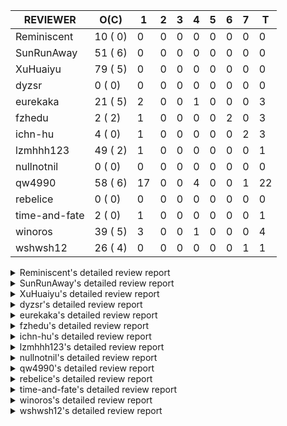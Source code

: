 |   REVIEWER    |  O(C)   | 1  | 2 | 3 | 4 | 5 | 6 | 7 | T  |
|---------------|---------|----|---|---|---|---|---|---|----|
| Reminiscent   | 10 ( 0) |  0 | 0 | 0 | 0 | 0 | 0 | 0 |  0 |
| SunRunAway    | 51 ( 6) |  0 | 0 | 0 | 0 | 0 | 0 | 0 |  0 |
| XuHuaiyu      | 79 ( 5) |  0 | 0 | 0 | 0 | 0 | 0 | 0 |  0 |
| dyzsr         |  0 ( 0) |  0 | 0 | 0 | 0 | 0 | 0 | 0 |  0 |
| eurekaka      | 21 ( 5) |  2 | 0 | 0 | 1 | 0 | 0 | 0 |  3 |
| fzhedu        |  2 ( 2) |  1 | 0 | 0 | 0 | 0 | 2 | 0 |  3 |
| ichn-hu       |  4 ( 0) |  1 | 0 | 0 | 0 | 0 | 0 | 2 |  3 |
| lzmhhh123     | 49 ( 2) |  1 | 0 | 0 | 0 | 0 | 0 | 0 |  1 |
| nullnotnil    |  0 ( 0) |  0 | 0 | 0 | 0 | 0 | 0 | 0 |  0 |
| qw4990        | 58 ( 6) | 17 | 0 | 0 | 4 | 0 | 0 | 1 | 22 |
| rebelice      |  0 ( 0) |  0 | 0 | 0 | 0 | 0 | 0 | 0 |  0 |
| time-and-fate |  2 ( 0) |  1 | 0 | 0 | 0 | 0 | 0 | 0 |  1 |
| winoros       | 39 ( 5) |  3 | 0 | 0 | 1 | 0 | 0 | 0 |  4 |
| wshwsh12      | 26 ( 4) |  0 | 0 | 0 | 0 | 0 | 0 | 1 |  1 |


<details> 
  <summary>Reminiscent's detailed review report</summary> 

## To Be Reviewed

|    REPO    |                                                                   PR                                                                   | C | LASTED |
|------------|----------------------------------------------------------------------------------------------------------------------------------------|---|--------|
| tidb/21137 | [executor: specially handle empty input for apply's outer child aggregate (#20544)](https://github.com/pingcap/tidb/pull/21137)        |   | 67d20h |
| tidb/21550 | [planner : fix unsigned_decimal_col=-int_cnst access index (#21198)](https://github.com/pingcap/tidb/pull/21550)                       |   | 48d19h |
| tidb/21614 | [planner: do not propagate column eq with different column types (#21495)](https://github.com/pingcap/tidb/pull/21614)                 |   | 47d14h |
| tidb/21896 | [planner: fix union doesn't handle collate correctly (#21854)](https://github.com/pingcap/tidb/pull/21896)                             |   | 35d19h |
| tidb/21936 | [expression: fix wrong type inferring for ceiling function. (#21920)](https://github.com/pingcap/tidb/pull/21936)                      |   | 34d17h |
| tidb/21957 | [planner: fix unknown columns in join using below agg (#21922)](https://github.com/pingcap/tidb/pull/21957)                            |   | 33d22h |
| tidb/21964 | [planner: add plancodec id for all type TableScan/IndexScan. (#21935)](https://github.com/pingcap/tidb/pull/21964)                     |   | 33d18h |
| tidb/22330 | [planner: check error when correlatedAggregateResolver leaves ast.Node (#22222)](https://github.com/pingcap/tidb/pull/22330)           |   | 14d23h |
| tidb/22354 | [planner: do not cache prepared plan if optimization depends on mutable constant (#22349)](https://github.com/pingcap/tidb/pull/22354) |   | 13d23h |
| tidb/22457 | [statistics: add more tests about ver2-stats](https://github.com/pingcap/tidb/pull/22457)                                              |   | 5d14h  |


## Reviewed in Last 7 Days

| REPO | PR | C | D | R |
|------|----|---|---|---|


</details> 


<details> 
  <summary>SunRunAway's detailed review report</summary> 

## To Be Reviewed

|     REPO     |                                                                      PR                                                                       | C | LASTED  |
|--------------|-----------------------------------------------------------------------------------------------------------------------------------------------|---|---------|
| docs-cn/4913 | [explain: add indexes](https://github.com/pingcap/docs-cn/pull/4913)                                                                          |   | 70d17h  |
| tidb/15370   | [planner,executor: Refactor Shuffle and implement parallel Sort](https://github.com/pingcap/tidb/pull/15370)                                  | Y | 317d18h |
| docs-cn/4933 | [explain: add joins](https://github.com/pingcap/docs-cn/pull/4933)                                                                            |   | 66d20h  |
| tidb/15462   | [executor: implement `graceHashJoin`](https://github.com/pingcap/tidb/pull/15462)                                                             | Y | 313d17h |
| tidb/16967   | [executor: Refactor Shuffle and implement parallel sort (executor part)](https://github.com/pingcap/tidb/pull/16967)                          | Y | 268d10h |
| tidb/17238   | [*: refactor table.Allocator to improve readability](https://github.com/pingcap/tidb/pull/17238)                                              |   | 255d18h |
| tidb/19120   | [executor: Concurrently fetch chunks and insert them to a concurrent hash table in hash build](https://github.com/pingcap/tidb/pull/19120)    |   | 167d21h |
| tidb/19178   | [executor: Refactor probe channel](https://github.com/pingcap/tidb/pull/19178)                                                                |   | 165d16h |
| tidb/19347   | [executor: support new syntax `create/drop binding for digest` for tidb dashboard usage](https://github.com/pingcap/tidb/pull/19347)          |   | 157d23h |
| tidb/19807   | [executor: parallel evaluation for hash aggregate distinct](https://github.com/pingcap/tidb/pull/19807)                                       |   | 143d11h |
| tidb/19900   | [executor: enable inline projection for sort&topN](https://github.com/pingcap/tidb/pull/19900)                                                | Y | 138d18h |
| tidb/20140   | [expressions: Support `bin-to-uuid` and `uuid-to-bin`](https://github.com/pingcap/tidb/pull/20140)                                            |   | 125d22h |
| tidb/20220   | [*: new secondary index value format](https://github.com/pingcap/tidb/pull/20220)                                                             |   | 122d16h |
| tidb/20316   | [docs/design: add design doc for index usage information](https://github.com/pingcap/tidb/pull/20316)                                         |   | 117d17h |
| tidb/20335   | [planner, executor: enable inline projection for Selection](https://github.com/pingcap/tidb/pull/20335)                                       | Y | 114d18h |
| tidb/20360   | [planner: refine explain info for batch cop](https://github.com/pingcap/tidb/pull/20360)                                                      |   | 108d22h |
| tidb/20397   | [parser: replace ast.SelectLockInShareMode with ast.SelectLockForShare](https://github.com/pingcap/tidb/pull/20397)                           |   | 106d18h |
| tidb/20615   | [utils: Avoid panic when getting memory](https://github.com/pingcap/tidb/pull/20615)                                                          |   | 94d2h   |
| tidb/20689   | [expression: make TIME function compatible with MySQL (#19158)](https://github.com/pingcap/tidb/pull/20689)                                   |   | 89d20h  |
| tidb/20752   | [*: trace statsCache and preparePlanCache by Global memory tracker.](https://github.com/pingcap/tidb/pull/20752)                              |   | 84d22h  |
| tidb/20765   | [planner: support stable result mode](https://github.com/pingcap/tidb/pull/20765)                                                             |   | 84d17h  |
| tidb/21137   | [executor: specially handle empty input for apply's outer child aggregate (#20544)](https://github.com/pingcap/tidb/pull/21137)               |   | 67d20h  |
| tidb/21207   | [planner: fix the inappropriate out-of-range range estimation rule](https://github.com/pingcap/tidb/pull/21207)                               |   | 63d19h  |
| tidb/21277   | [executor: fix split table with large integers](https://github.com/pingcap/tidb/pull/21277)                                                   |   | 61d20h  |
| tidb/21364   | [expression: Add test cases to cover the cases when invalid int value is casted as TIME (#18653)](https://github.com/pingcap/tidb/pull/21364) |   | 57d1h   |
| tidb/21381   | [*: optimize analyze cluster index table](https://github.com/pingcap/tidb/pull/21381)                                                         |   | 56d17h  |
| tidb/21386   | [expression: Disable cast decimal as string push down to TiFlash](https://github.com/pingcap/tidb/pull/21386)                                 |   | 56d16h  |
| tidb/21504   | [planner: fix invalid convert type in between...and... (#19820)](https://github.com/pingcap/tidb/pull/21504)                                  | Y | 52d15h  |
| tidb/21810   | [expression: handle hybrid field types for where clause (#21724)](https://github.com/pingcap/tidb/pull/21810)                                 |   | 41d18h  |
| tidb/21834   | [planner: enhanced index range calculation plan](https://github.com/pingcap/tidb/pull/21834)                                                  |   | 40d18h  |
| tidb/21876   | [planner: bypass the DNF restriction if index merge hint is specified (#20799)](https://github.com/pingcap/tidb/pull/21876)                   |   | 38d19h  |
| tidb/21877   | [planner: fix correlated aggregates which should be evaluated in outer query (#21431)](https://github.com/pingcap/tidb/pull/21877)            |   | 38d19h  |
| tidb/21878   | [planner: do not push down lock to pointGet/bacthPointGet when selection exists](https://github.com/pingcap/tidb/pull/21878)                  |   | 38d18h  |
| tidb/21890   | [*: redact some error code, part(3/3) (#21866)](https://github.com/pingcap/tidb/pull/21890)                                                   |   | 36d15h  |
| tidb/21936   | [expression: fix wrong type inferring for ceiling function. (#21920)](https://github.com/pingcap/tidb/pull/21936)                             |   | 34d17h  |
| tidb/21956   | [planner/preprocessor: disallow into-outfile clause in some place](https://github.com/pingcap/tidb/pull/21956)                                |   | 33d23h  |
| tidb/22026   | [expression: separated arithmeticPlusIntSig](https://github.com/pingcap/tidb/pull/22026)                                                      |   | 31d20h  |
| tidb/22043   | [planner, executor: enhance the limit pushdown rule.](https://github.com/pingcap/tidb/pull/22043)                                             |   | 29d10h  |
| tidb/22089   | [executor: fix signed cluster index behavior (#22085)](https://github.com/pingcap/tidb/pull/22089)                                            |   | 26d22h  |
| tidb/22104   | [executor: fix incompatible escape behaviors in `select into outfile` (#22100)](https://github.com/pingcap/tidb/pull/22104)                   |   | 26d16h  |
| tidb/22106   | [executor: avoid log duplicate index name in slow-log (#22057)](https://github.com/pingcap/tidb/pull/22106)                                   |   | 26d14h  |
| tidb/22107   | [executor: avoid log duplicate index name in slow-log (#22057)](https://github.com/pingcap/tidb/pull/22107)                                   |   | 26d14h  |
| tidb/22114   | [test: fix globalkilltest (#21987)](https://github.com/pingcap/tidb/pull/22114)                                                               |   | 26d12h  |
| tidb/22120   | [executor: fix `update ignore` into not exists partition (#21984)](https://github.com/pingcap/tidb/pull/22120)                                |   | 25d22h  |
| tidb/22136   | [executor: improve the runtime stats of index lookup reader (#21982)](https://github.com/pingcap/tidb/pull/22136)                             |   | 25d16h  |
| tidb/22181   | [planner, expression: fix error when using IN combined with subquery (#22080)](https://github.com/pingcap/tidb/pull/22181)                    |   | 20d17h  |
| tidb/22217   | [*: rewrite origin SQL with default DB for SQL bindings (#21275)](https://github.com/pingcap/tidb/pull/22217)                                 |   | 19d17h  |
| tidb/22330   | [planner: check error when correlatedAggregateResolver leaves ast.Node (#22222)](https://github.com/pingcap/tidb/pull/22330)                  |   | 14d23h  |
| tidb/22365   | [planner: check index valid while forUpdateRead (#22152)](https://github.com/pingcap/tidb/pull/22365)                                         |   | 13d19h  |
| tidb/22379   | [[experiment] executor: allow aggregation to spill disk when running out of memory quota](https://github.com/pingcap/tidb/pull/22379)         |   | 12d19h  |
| tidb/22485   | [docs: Add design doc for security enhanced mode](https://github.com/pingcap/tidb/pull/22485)                                                 |   | 4d4h    |


## Reviewed in Last 7 Days

| REPO | PR | C | D | R |
|------|----|---|---|---|


</details> 


<details> 
  <summary>XuHuaiyu's detailed review report</summary> 

## To Be Reviewed

|     REPO     |                                                                              PR                                                                              | C | LASTED  |
|--------------|--------------------------------------------------------------------------------------------------------------------------------------------------------------|---|---------|
| docs-cn/5323 | [Update parameter type description](https://github.com/pingcap/docs-cn/pull/5323)                                                                            |   | 7d19h   |
| tidb/19292   | [planner: suppport left join in join reorder](https://github.com/pingcap/tidb/pull/19292)                                                                    |   | 159d17h |
| docs-cn/5386 | [tidb: add doc for global kill](https://github.com/pingcap/docs-cn/pull/5386)                                                                                |   | 20h     |
| tidb/19900   | [executor: enable inline projection for sort&topN](https://github.com/pingcap/tidb/pull/19900)                                                               | Y | 138d18h |
| tidb/19957   | [executor: add builtin aggregate function `json_arrayagg`](https://github.com/pingcap/tidb/pull/19957)                                                       | Y | 136d14h |
| tidb/20040   | [planner, expression: take NullFlag into consideration when optimize the `int non-const` <cmp > `non-int const`](https://github.com/pingcap/tidb/pull/20040) | Y | 131d14h |
| tidb/20140   | [expressions: Support `bin-to-uuid` and `uuid-to-bin`](https://github.com/pingcap/tidb/pull/20140)                                                           |   | 125d22h |
| tidb/20311   | [expression: fix overflow error when convert bit to int64 (#20266)](https://github.com/pingcap/tidb/pull/20311)                                              |   | 117d21h |
| tidb/20350   | [executor: support read global indexes in IndexMergeReader and index join](https://github.com/pingcap/tidb/pull/20350)                                       | Y | 111d13h |
| tidb/20505   | [*: Add metrics for oom-action and sql memory usage.](https://github.com/pingcap/tidb/pull/20505)                                                            |   | 98d19h  |
| tidb/20576   | [*: fix stats feedback after tableReader handle multiple ranges](https://github.com/pingcap/tidb/pull/20576)                                                 |   | 96d13h  |
| tidb/20613   | [executor: fix issue of hash join fetch time inaccurate](https://github.com/pingcap/tidb/pull/20613)                                                         |   | 94d13h  |
| tidb/20752   | [*: trace statsCache and preparePlanCache by Global memory tracker.](https://github.com/pingcap/tidb/pull/20752)                                             |   | 84d22h  |
| tidb/20790   | [collation: add pinyin collation for chinese charset support](https://github.com/pingcap/tidb/pull/20790)                                                    |   | 83d21h  |
| tidb/20793   | [planner, executor: enable inline projection for Apply](https://github.com/pingcap/tidb/pull/20793)                                                          |   | 83d20h  |
| tidb/20905   | [planner: fix statement-optimize not work in `TryFastPlan`](https://github.com/pingcap/tidb/pull/20905)                                                      |   | 80d17h  |
| tidb/20972   | [expression: POC implementation of Vitess hashing algorithm.](https://github.com/pingcap/tidb/pull/20972)                                                    |   | 76d1h   |
| tidb/21064   | [planner, executor: fix cast not check error](https://github.com/pingcap/tidb/pull/21064)                                                                    |   | 71d8h   |
| tidb/21149   | [executor:Add runtime stat for IndexMergeReaderExecutor (#20653)](https://github.com/pingcap/tidb/pull/21149)                                                |   | 67d14h  |
| tidb/21228   | [executor: return the result immediately when combining LIMIT row_count with DISTINCT](https://github.com/pingcap/tidb/pull/21228)                           |   | 63d13h  |
| tidb/21304   | [executor: Add the HashAggExec runtime information (#20577)](https://github.com/pingcap/tidb/pull/21304)                                                     |   | 61d12h  |
| tidb/21334   | [*: make rollback work on user-defined variables](https://github.com/pingcap/tidb/pull/21334)                                                                |   | 60d14h  |
| tidb/21340   | [executor: initialize expensive query handler on domain creation](https://github.com/pingcap/tidb/pull/21340)                                                |   | 59d23h  |
| tidb/21425   | [planner: natural join not consider rowid and null eq not propagate (#21328)](https://github.com/pingcap/tidb/pull/21425)                                    |   | 54d22h  |
| tidb/21476   | [planner: check for decimal format in cast expr (#20836)](https://github.com/pingcap/tidb/pull/21476)                                                        |   | 53d15h  |
| tidb/21483   | [executor, store/tikv: locks exist keys for point_get & batch_point_get (#21229)](https://github.com/pingcap/tidb/pull/21483)                                |   | 53d12h  |
| tidb/21504   | [planner: fix invalid convert type in between...and... (#19820)](https://github.com/pingcap/tidb/pull/21504)                                                 | Y | 52d15h  |
| tidb/21532   | [expression: set IsBooleanFlag for boolean scalar functions (#20706)](https://github.com/pingcap/tidb/pull/21532)                                            |   | 49d17h  |
| tidb/21536   | [executor: add slow-log file meta cache to avoid repeat read file meta information](https://github.com/pingcap/tidb/pull/21536)                              |   | 49d15h  |
| tidb/21550   | [planner : fix unsigned_decimal_col=-int_cnst access index (#21198)](https://github.com/pingcap/tidb/pull/21550)                                             |   | 48d19h  |
| tidb/21564   | [ddl: fix Incorrect behavior of NO_ZERO_DATE when altering table](https://github.com/pingcap/tidb/pull/21564)                                                |   | 48d15h  |
| tidb/21590   | [expression: fix compatibility behaviors in sec_to_time with MySQL  (#21555)](https://github.com/pingcap/tidb/pull/21590)                                    |   | 47d21h  |
| tidb/21614   | [planner: do not propagate column eq with different column types (#21495)](https://github.com/pingcap/tidb/pull/21614)                                       |   | 47d14h  |
| tidb/21626   | [test: convert test to benchmard test to make ci stable (#21616)](https://github.com/pingcap/tidb/pull/21626)                                                |   | 46d23h  |
| tidb/21673   | [expression, types: fix unexpected result from TIME() when fsp digits > 6 (#21652)](https://github.com/pingcap/tidb/pull/21673)                              |   | 45d17h  |
| tidb/21676   | [expression: fix compatibility of extract day_time unit functions (#21601)](https://github.com/pingcap/tidb/pull/21676)                                      |   | 45d17h  |
| tidb/21680   | [planner: report error when ORDER BY conflicts with DISTINCT (#21286)](https://github.com/pingcap/tidb/pull/21680)                                           |   | 45d16h  |
| tidb/21697   | [planner: check for only_full_group_by in ORDER BY and HAVING (#21216)](https://github.com/pingcap/tidb/pull/21697)                                          |   | 42d19h  |
| tidb/21711   | [expression: Fix unexpected panic when using IF function. (#21132)](https://github.com/pingcap/tidb/pull/21711)                                              |   | 42d17h  |
| tidb/21714   | [planner: fix the coercibility of the cast function (#21705)](https://github.com/pingcap/tidb/pull/21714)                                                    |   | 42d17h  |
| tidb/21808   | [planner: fix the fail when we compare multi fields in the subquery (#21699)](https://github.com/pingcap/tidb/pull/21808)                                    |   | 41d18h  |
| tidb/21810   | [expression: handle hybrid field types for where clause (#21724)](https://github.com/pingcap/tidb/pull/21810)                                                |   | 41d18h  |
| tidb/21839   | [planner/core: add 'split table using statistics' statement](https://github.com/pingcap/tidb/pull/21839)                                                     |   | 40d15h  |
| tidb/21853   | [expression: fix compatibility behaviors in time_format with MySQL (#21559)](https://github.com/pingcap/tidb/pull/21853)                                     |   | 39d19h  |
| tidb/21870   | [types: report error for json object with key length >= 65536 (#21779)](https://github.com/pingcap/tidb/pull/21870)                                          |   | 38d22h  |
| tidb/21874   | [expression:truncate decimal value instead of return error (#21691)](https://github.com/pingcap/tidb/pull/21874)                                             |   | 38d20h  |
| tidb/21877   | [planner: fix correlated aggregates which should be evaluated in outer query (#21431)](https://github.com/pingcap/tidb/pull/21877)                           |   | 38d19h  |
| tidb/21896   | [planner: fix union doesn't handle collate correctly (#21854)](https://github.com/pingcap/tidb/pull/21896)                                                   |   | 35d19h  |
| tidb/21924   | [expression: fix type infer for tidb's builtin compare(least and greatest) (#21150)](https://github.com/pingcap/tidb/pull/21924)                             |   | 34d19h  |
| tidb/21936   | [expression: fix wrong type inferring for ceiling function. (#21920)](https://github.com/pingcap/tidb/pull/21936)                                            |   | 34d17h  |
| tidb/21957   | [planner: fix unknown columns in join using below agg (#21922)](https://github.com/pingcap/tidb/pull/21957)                                                  |   | 33d22h  |
| tidb/21958   | [expression: fix comparing json with string (#21903)](https://github.com/pingcap/tidb/pull/21958)                                                            |   | 33d22h  |
| tidb/21964   | [planner: add plancodec id for all type TableScan/IndexScan. (#21935)](https://github.com/pingcap/tidb/pull/21964)                                           |   | 33d18h  |
| tidb/21972   | [executor: throw error when prepared statement is execute, deallocate or prepare (#21962)](https://github.com/pingcap/tidb/pull/21972)                       |   | 33d16h  |
| tidb/22014   | [executor: fix unstable test Issue16696 (#22009)](https://github.com/pingcap/tidb/pull/22014)                                                                |   | 32d17h  |
| tidb/22107   | [executor: avoid log duplicate index name in slow-log (#22057)](https://github.com/pingcap/tidb/pull/22107)                                                  |   | 26d14h  |
| tidb/22118   | [planner: check if columns count matches for batch point get in TryFastPlan (#22044)](https://github.com/pingcap/tidb/pull/22118)                            |   | 25d23h  |
| tidb/22119   | [executor: fix `update ignore` into not exists partition (#21984)](https://github.com/pingcap/tidb/pull/22119)                                               |   | 25d22h  |
| tidb/22120   | [executor: fix `update ignore` into not exists partition (#21984)](https://github.com/pingcap/tidb/pull/22120)                                               |   | 25d22h  |
| tidb/22131   | [privilege: remove leading and trailing space when create user and role](https://github.com/pingcap/tidb/pull/22131)                                         |   | 25d19h  |
| tidb/22136   | [executor: improve the runtime stats of index lookup reader (#21982)](https://github.com/pingcap/tidb/pull/22136)                                            |   | 25d16h  |
| tidb/22142   | [store: trace `loadRegion` to see the PD region cache loading (#22092)](https://github.com/pingcap/tidb/pull/22142)                                          |   | 22d0h   |
| tidb/22148   | [session: set process info before building plan (#22101)](https://github.com/pingcap/tidb/pull/22148)                                                        |   | 21d19h  |
| tidb/22149   | [session: set process info before building plan (#22101)](https://github.com/pingcap/tidb/pull/22149)                                                        |   | 21d19h  |
| tidb/22153   | [executor: refine bigint unsigned primary key duplicate error](https://github.com/pingcap/tidb/pull/22153)                                                   |   | 21d18h  |
| tidb/22163   | [expression: separated arithmeticMinusIntSig](https://github.com/pingcap/tidb/pull/22163)                                                                    |   | 21d13h  |
| tidb/22186   | [executor: fix select into outfile with year type column has no data (#22175)](https://github.com/pingcap/tidb/pull/22186)                                   |   | 20d16h  |
| tidb/22294   | [planner, table: optimize the list partition pruner for range query](https://github.com/pingcap/tidb/pull/22294)                                             |   | 17d20h  |
| tidb/22307   | [ddl: fix update can see columns not public](https://github.com/pingcap/tidb/pull/22307)                                                                     |   | 17d16h  |
| tidb/22381   | [planner: check schema stale for plan cache when forUpdateRead](https://github.com/pingcap/tidb/pull/22381)                                                  |   | 12d14h  |
| tidb/22403   | [planner: reorder inner joins simplified from outer joins (#22392)](https://github.com/pingcap/tidb/pull/22403)                                              |   | 10d22h  |
| tidb/22407   | [types: fix return err when decimal from string value](https://github.com/pingcap/tidb/pull/22407)                                                           |   | 10d19h  |
| tidb/22418   | [expression: Optimize builtinArithmeticModRealSig and builtinGreatestDecimalSig using MergeNull method](https://github.com/pingcap/tidb/pull/22418)          |   | 8d0h    |
| tidb/22432   | [types,execute: fix errcode return like mysql when inserting incorrect int value ](https://github.com/pingcap/tidb/pull/22432)                               |   | 6d21h   |
| tidb/22454   | [metrics: fix wrong bucket name of coprocessor cache](https://github.com/pingcap/tidb/pull/22454)                                                            |   | 5d16h   |
| tidb/22457   | [statistics: add more tests about ver2-stats](https://github.com/pingcap/tidb/pull/22457)                                                                    |   | 5d14h   |
| tidb/22463   | [executor: make memory tracker for aggregate more accurate.](https://github.com/pingcap/tidb/pull/22463)                                                     |   | 4d23h   |
| tidb/22472   | [planner, statistics: build the global statistics for the partition table](https://github.com/pingcap/tidb/pull/22472)                                       |   | 4d17h   |
| tidb/22491   | [executor: skip null data in common handle during point-get (#22483)](https://github.com/pingcap/tidb/pull/22491)                                            |   | 3d19h   |


## Reviewed in Last 7 Days

| REPO | PR | C | D | R |
|------|----|---|---|---|


</details> 


<details> 
  <summary>dyzsr's detailed review report</summary> 

## To Be Reviewed

| REPO | PR | C | LASTED |
|------|----|---|--------|


## Reviewed in Last 7 Days

| REPO | PR | C | D | R |
|------|----|---|---|---|


</details> 


<details> 
  <summary>eurekaka's detailed review report</summary> 

## To Be Reviewed

|    REPO    |                                                                   PR                                                                   | C | LASTED  |
|------------|----------------------------------------------------------------------------------------------------------------------------------------|---|---------|
| tidb/14729 | [planner: fix constant propagation for PredicatePushDown](https://github.com/pingcap/tidb/pull/14729)                                  | Y | 349d18h |
| tidb/14831 | [planner/cascades: add implementationRule for IndexLookUpJoin](https://github.com/pingcap/tidb/pull/14831)                             |   | 342d17h |
| tidb/15090 | [planner/cascades: refine the row count estimation of TiKV layer Selection](https://github.com/pingcap/tidb/pull/15090)                |   | 328d18h |
| tidb/15157 | [planner/cascades: implement `HashCode` method for all the LogicalPlans](https://github.com/pingcap/tidb/pull/15157)                   | Y | 326d14h |
| tidb/15335 | [planner/cascades: add transformation rule PullAggregationUpApply & EliminateMaxOneRow](https://github.com/pingcap/tidb/pull/15335)    |   | 319d17h |
| tidb/15370 | [planner,executor: Refactor Shuffle and implement parallel Sort](https://github.com/pingcap/tidb/pull/15370)                           | Y | 317d18h |
| tidb/17276 | [planner/cascades: add rule InjectProjectionBelowSort](https://github.com/pingcap/tidb/pull/17276)                                     | Y | 252d9h  |
| tidb/18882 | [planner, executor: add explain for `MetricSummaryTableExtractor`](https://github.com/pingcap/tidb/pull/18882)                         | Y | 179d17h |
| tidb/19347 | [executor: support new syntax `create/drop binding for digest` for tidb dashboard usage](https://github.com/pingcap/tidb/pull/19347)   |   | 157d23h |
| tidb/20877 | [statistics: collect index usage information](https://github.com/pingcap/tidb/pull/20877)                                              |   | 81d17h  |
| tidb/21444 | [planner: ignore anonymous index while tiflash replica is available](https://github.com/pingcap/tidb/pull/21444)                       |   | 54d12h  |
| tidb/21680 | [planner: report error when ORDER BY conflicts with DISTINCT (#21286)](https://github.com/pingcap/tidb/pull/21680)                     |   | 45d16h  |
| tidb/21697 | [planner: check for only_full_group_by in ORDER BY and HAVING (#21216)](https://github.com/pingcap/tidb/pull/21697)                    |   | 42d19h  |
| tidb/21994 | [range: fix overflow value access index ](https://github.com/pingcap/tidb/pull/21994)                                                  |   | 32d23h  |
| tidb/22330 | [planner: check error when correlatedAggregateResolver leaves ast.Node (#22222)](https://github.com/pingcap/tidb/pull/22330)           |   | 14d23h  |
| tidb/22342 | [session: fix two cases when updating bind info (#22338)](https://github.com/pingcap/tidb/pull/22342)                                  |   | 14d18h  |
| tidb/22354 | [planner: do not cache prepared plan if optimization depends on mutable constant (#22349)](https://github.com/pingcap/tidb/pull/22354) |   | 13d23h  |
| tidb/22369 | [session: fix the duplicate binding case when updating bind info (#22367)](https://github.com/pingcap/tidb/pull/22369)                 |   | 13d17h  |
| tidb/22416 | [core: fix subQuery at projection in only_full_group](https://github.com/pingcap/tidb/pull/22416)                                      |   | 9d11h   |
| tidb/22443 | [planner: fix panic while get part of partition key values](https://github.com/pingcap/tidb/pull/22443)                                |   | 5d20h   |
| tidb/22504 | [*:Fix the fetchHotRegion bug that the count always zero](https://github.com/pingcap/tidb/pull/22504)                                  |   | 1d19h   |


## Reviewed in Last 7 Days

|    REPO     |                                                        PR                                                         | C | D |  R   |
|-------------|-------------------------------------------------------------------------------------------------------------------|---|---|------|
| tidb/22492  | [go.mod, statistics, planner: replace TIDB_STATS with STATS_EXTENDED](https://github.com/pingcap/tidb/pull/22492) |   | 1 | 3d4h |
| parser/1159 | [parser, ast: replace TIDB_STATS with STATS_EXTENDED](https://github.com/pingcap/parser/pull/1159)                |   | 1 | 3d0h |
| tidb/22465  | [statistics: fix panic occurs when stats cache inconsistency](https://github.com/pingcap/tidb/pull/22465)         | Y | 4 | 22h  |


</details> 


<details> 
  <summary>fzhedu's detailed review report</summary> 

## To Be Reviewed

|    REPO    |                                                   PR                                                   | C | LASTED  |
|------------|--------------------------------------------------------------------------------------------------------|---|---------|
| tidb/19845 | [expression:fix FORMAT compatibility issue #11206](https://github.com/pingcap/tidb/pull/19845)         | Y | 140d16h |
| tidb/20117 | [optimizer: fix issue on incorrect result of natural join](https://github.com/pingcap/tidb/pull/20117) | Y | 126d20h |


## Reviewed in Last 7 Days

|    REPO    |                                                         PR                                                         | C | D |  R   |
|------------|--------------------------------------------------------------------------------------------------------------------|---|---|------|
| tidb/22428 | [unistore/cophandler: change the logic of mpp execution in unit test.](https://github.com/pingcap/tidb/pull/22428) |   | 1 | 7d4h |
| tics/1360  | [Mpp avoid write tunnel timeout](https://github.com/pingcap/tics/pull/1360)                                        |   | 6 | 1d4h |
| tics/1349  | [Refine final project in DAGQueryBlockInterpreter](https://github.com/pingcap/tics/pull/1349)                      |   | 6 | 6d0h |


</details> 


<details> 
  <summary>ichn-hu's detailed review report</summary> 

## To Be Reviewed

|    REPO    |                                                            PR                                                            | C | LASTED |
|------------|--------------------------------------------------------------------------------------------------------------------------|---|--------|
| tidb/21676 | [expression: fix compatibility of extract day_time unit functions (#21601)](https://github.com/pingcap/tidb/pull/21676)  |   | 45d17h |
| tidb/21850 | [expression: add implicit eval int and real for function dayname (#21806)](https://github.com/pingcap/tidb/pull/21850)   |   | 39d19h |
| tidb/21853 | [expression: fix compatibility behaviors in time_format with MySQL (#21559)](https://github.com/pingcap/tidb/pull/21853) |   | 39d19h |
| tidb/22411 | [util/chunk: trigger disk spill for sort properly](https://github.com/pingcap/tidb/pull/22411)                           |   | 10d16h |


## Reviewed in Last 7 Days

|     REPO     |                                                              PR                                                              | C | D |   R   |
|--------------|------------------------------------------------------------------------------------------------------------------------------|---|---|-------|
| docs-cn/5378 | [Add incompatibility caused by deprecated features in mysql-compatibility.md](https://github.com/pingcap/docs-cn/pull/5378)  |   | 1 | 2d21h |
| tidb/22330   | [planner: check error when correlatedAggregateResolver leaves ast.Node (#22222)](https://github.com/pingcap/tidb/pull/22330) |   | 7 | 8d3h  |
| tidb/22420   | [types: convert string to MySQL BIT correctly (#21310)](https://github.com/pingcap/tidb/pull/22420)                          |   | 7 | 1d2h  |


</details> 


<details> 
  <summary>lzmhhh123's detailed review report</summary> 

## To Be Reviewed

|     REPO     |                                                                   PR                                                                   | C | LASTED  |
|--------------|----------------------------------------------------------------------------------------------------------------------------------------|---|---------|
| tidb/14729   | [planner: fix constant propagation for PredicatePushDown](https://github.com/pingcap/tidb/pull/14729)                                  | Y | 349d18h |
| docs-cn/4913 | [explain: add indexes](https://github.com/pingcap/docs-cn/pull/4913)                                                                   |   | 70d17h  |
| tidb/17414   | [add curCost based join reorder algorithm](https://github.com/pingcap/tidb/pull/17414)                                                 |   | 244d18h |
| tidb/19347   | [executor: support new syntax `create/drop binding for digest` for tidb dashboard usage](https://github.com/pingcap/tidb/pull/19347)   |   | 157d23h |
| tidb/19698   | [*: update test cases to support new collation enabled by default](https://github.com/pingcap/tidb/pull/19698)                         |   | 145d22h |
| tidb/20044   | [expression: Add column nullability checking before "refine args"](https://github.com/pingcap/tidb/pull/20044)                         | Y | 131d7h  |
| tidb/20444   | [expression: add json_merge_patch](https://github.com/pingcap/tidb/pull/20444)                                                         |   | 103d21h |
| tidb/20465   | [expression: add uuidShortFunction](https://github.com/pingcap/tidb/pull/20465)                                                        |   | 102d19h |
| tidb/20505   | [*: Add metrics for oom-action and sql memory usage.](https://github.com/pingcap/tidb/pull/20505)                                      |   | 98d19h  |
| tidb/20618   | [planner: fix update generated columns error](https://github.com/pingcap/tidb/pull/20618)                                              |   | 93d20h  |
| tidb/20642   | [executor: modify admin executors to support partitioned table with global index](https://github.com/pingcap/tidb/pull/20642)          |   | 91d15h  |
| tidb/20825   | [executor: add diagnosis rule to check Transparent Huge Pages(THP) enabled (#20611)](https://github.com/pingcap/tidb/pull/20825)       |   | 82d18h  |
| tidb/20903   | [planner: fix confused and unnecessary double-projection in plans.](https://github.com/pingcap/tidb/pull/20903)                        |   | 80d17h  |
| tidb/21018   | [planner: don't push down null sensitive join conditions (#19620)](https://github.com/pingcap/tidb/pull/21018)                         |   | 74d17h  |
| tidb/21051   | [executor: change read slow-log file module to concurrent](https://github.com/pingcap/tidb/pull/21051)                                 |   | 73d14h  |
| tidb/21137   | [executor: specially handle empty input for apply's outer child aggregate (#20544)](https://github.com/pingcap/tidb/pull/21137)        |   | 67d20h  |
| tidb/21195   | [brie: integrate lightning to suport IMPORT statement](https://github.com/pingcap/tidb/pull/21195)                                     |   | 63d22h  |
| tidb/21334   | [*: make rollback work on user-defined variables](https://github.com/pingcap/tidb/pull/21334)                                          |   | 60d14h  |
| tidb/21347   | [session: make rollback work on global variables](https://github.com/pingcap/tidb/pull/21347)                                          |   | 59d19h  |
| tidb/21401   | [expression: incompatibility with MySQL for ADDTIME()](https://github.com/pingcap/tidb/pull/21401)                                     |   | 56d11h  |
| tidb/21444   | [planner: ignore anonymous index while tiflash replica is available](https://github.com/pingcap/tidb/pull/21444)                       |   | 54d12h  |
| tidb/21487   | [*: ensure TABLE statement works](https://github.com/pingcap/tidb/pull/21487)                                                          |   | 53d4h   |
| tidb/21641   | [executor: Fix pessimistic lock doesn't work on the partition table for subquery/joins](https://github.com/pingcap/tidb/pull/21641)    |   | 46d18h  |
| tidb/21651   | [planner: allow filter condition pushing down to IndexScan for prefix index](https://github.com/pingcap/tidb/pull/21651)               |   | 46d13h  |
| tidb/21680   | [planner: report error when ORDER BY conflicts with DISTINCT (#21286)](https://github.com/pingcap/tidb/pull/21680)                     |   | 45d16h  |
| tidb/21711   | [expression: Fix unexpected panic when using IF function. (#21132)](https://github.com/pingcap/tidb/pull/21711)                        |   | 42d17h  |
| tidb/21808   | [planner: fix the fail when we compare multi fields in the subquery (#21699)](https://github.com/pingcap/tidb/pull/21808)              |   | 41d18h  |
| tidb/21850   | [expression: add implicit eval int and real for function dayname (#21806)](https://github.com/pingcap/tidb/pull/21850)                 |   | 39d19h  |
| tidb/21853   | [expression: fix compatibility behaviors in time_format with MySQL (#21559)](https://github.com/pingcap/tidb/pull/21853)               |   | 39d19h  |
| tidb/21870   | [types: report error for json object with key length >= 65536 (#21779)](https://github.com/pingcap/tidb/pull/21870)                    |   | 38d22h  |
| tidb/21877   | [planner: fix correlated aggregates which should be evaluated in outer query (#21431)](https://github.com/pingcap/tidb/pull/21877)     |   | 38d19h  |
| tidb/21924   | [expression: fix type infer for tidb's builtin compare(least and greatest) (#21150)](https://github.com/pingcap/tidb/pull/21924)       |   | 34d19h  |
| tidb/21954   | [planner/cascades: add rule `PushSelDownApply`](https://github.com/pingcap/tidb/pull/21954)                                            |   | 33d23h  |
| tidb/21972   | [executor: throw error when prepared statement is execute, deallocate or prepare (#21962)](https://github.com/pingcap/tidb/pull/21972) |   | 33d16h  |
| tidb/22089   | [executor: fix signed cluster index behavior (#22085)](https://github.com/pingcap/tidb/pull/22089)                                     |   | 26d22h  |
| tidb/22126   | [*: add `sys` schema, `sys.SCHEMA_UNUSED_INDEXES` view and `sys.SCHEMA_INDEX_USAGE` view](https://github.com/pingcap/tidb/pull/22126)  |   | 25d20h  |
| tidb/22130   | [planner: join reorder should not change the order of output columns (#16852)](https://github.com/pingcap/tidb/pull/22130)             |   | 25d19h  |
| tidb/22148   | [session: set process info before building plan (#22101)](https://github.com/pingcap/tidb/pull/22148)                                  |   | 21d19h  |
| tidb/22149   | [session: set process info before building plan (#22101)](https://github.com/pingcap/tidb/pull/22149)                                  |   | 21d19h  |
| tidb/22174   | [expression, ddl: check the argument count for the generated column (#22154)](https://github.com/pingcap/tidb/pull/22174)              |   | 20d20h  |
| tidb/22188   | [planner: do not use indexMerge when the path only use a single index (#22168)](https://github.com/pingcap/tidb/pull/22188)            |   | 20d13h  |
| tidb/22360   | [table: fix insert into _tidb_rowid panic and rebase it if needed (#22062)](https://github.com/pingcap/tidb/pull/22360)                |   | 13d20h  |
| tidb/22361   | [table: fix insert into _tidb_rowid panic and rebase it if needed (#22062)](https://github.com/pingcap/tidb/pull/22361)                |   | 13d20h  |
| tidb/22372   | [executor: fix SelectForUpdate in decorrelated subquery under pessimistic mode](https://github.com/pingcap/tidb/pull/22372)            |   | 13d9h   |
| tidb/22421   | [expression: handle duration type infer in least and greatest (#22271)](https://github.com/pingcap/tidb/pull/22421)                    |   | 7d21h   |
| tidb/22428   | [unistore/cophandler: change the logic of mpp execution in unit test.](https://github.com/pingcap/tidb/pull/22428)                     |   | 7d14h   |
| tidb/22430   | [*: refactor table.Table interface, clean up unnecessay methods](https://github.com/pingcap/tidb/pull/22430)                           |   | 6d23h   |
| tidb/22433   | [statistics: merge partition-level TopN to global-level TopN](https://github.com/pingcap/tidb/pull/22433)                              |   | 6d19h   |
| tidb/22478   | [planner, executor: fix query partition table with global unique index get wrong result](https://github.com/pingcap/tidb/pull/22478)   |   | 4d13h   |


## Reviewed in Last 7 Days

|    REPO    |                                                        PR                                                         | C | D |   R   |
|------------|-------------------------------------------------------------------------------------------------------------------|---|---|-------|
| tidb/22491 | [executor: skip null data in common handle during point-get (#22483)](https://github.com/pingcap/tidb/pull/22491) |   | 1 | 2d21h |


</details> 


<details> 
  <summary>nullnotnil's detailed review report</summary> 

## To Be Reviewed

| REPO | PR | C | LASTED |
|------|----|---|--------|


## Reviewed in Last 7 Days

| REPO | PR | C | D | R |
|------|----|---|---|---|


</details> 


<details> 
  <summary>qw4990's detailed review report</summary> 

## To Be Reviewed

|    REPO    |                                                                           PR                                                                           | C | LASTED  |
|------------|--------------------------------------------------------------------------------------------------------------------------------------------------------|---|---------|
| tidb/16305 | [expression: separate signatures for `ModInt`](https://github.com/pingcap/tidb/pull/16305)                                                             | Y | 287d23h |
| tidb/16967 | [executor: Refactor Shuffle and implement parallel sort (executor part)](https://github.com/pingcap/tidb/pull/16967)                                   | Y | 268d10h |
| tidb/17396 | [types: improve StrToDate performance](https://github.com/pingcap/tidb/pull/17396)                                                                     | Y | 245d10h |
| tidb/18882 | [planner, executor: add explain for `MetricSummaryTableExtractor`](https://github.com/pingcap/tidb/pull/18882)                                         | Y | 179d17h |
| tidb/19029 | [types: fix unexpected NOT_NULL flags](https://github.com/pingcap/tidb/pull/19029)                                                                     |   | 172d22h |
| tidb/19120 | [executor: Concurrently fetch chunks and insert them to a concurrent hash table in hash build](https://github.com/pingcap/tidb/pull/19120)             |   | 167d21h |
| tidb/19292 | [planner: suppport left join in join reorder](https://github.com/pingcap/tidb/pull/19292)                                                              |   | 159d17h |
| tidb/20011 | [statistics: fix incorrect total count used in index selectivity computation](https://github.com/pingcap/tidb/pull/20011)                              |   | 132d15h |
| tidb/20316 | [docs/design: add design doc for index usage information](https://github.com/pingcap/tidb/pull/20316)                                                  |   | 117d17h |
| tidb/20354 | [planner: rename relational operators (#14575)](https://github.com/pingcap/tidb/pull/20354)                                                            | Y | 110d5h  |
| tidb/20689 | [expression: make TIME function compatible with MySQL (#19158)](https://github.com/pingcap/tidb/pull/20689)                                            |   | 89d20h  |
| tidb/20708 | [*: separate auto_increment ID allocator from _tidb_rowid allocator](https://github.com/pingcap/tidb/pull/20708)                                       |   | 88d20h  |
| tidb/20972 | [expression: POC implementation of Vitess hashing algorithm.](https://github.com/pingcap/tidb/pull/20972)                                              |   | 76d1h   |
| tidb/21018 | [planner: don't push down null sensitive join conditions (#19620)](https://github.com/pingcap/tidb/pull/21018)                                         |   | 74d17h  |
| tidb/21137 | [executor: specially handle empty input for apply's outer child aggregate (#20544)](https://github.com/pingcap/tidb/pull/21137)                        |   | 67d20h  |
| tidb/21149 | [executor:Add runtime stat for IndexMergeReaderExecutor (#20653)](https://github.com/pingcap/tidb/pull/21149)                                          |   | 67d14h  |
| tidb/21304 | [executor: Add the HashAggExec runtime information (#20577)](https://github.com/pingcap/tidb/pull/21304)                                               |   | 61d12h  |
| tidb/21318 | [planner, expression: use the range of column types to simplify expressions](https://github.com/pingcap/tidb/pull/21318)                               |   | 60d19h  |
| tidb/21359 | [*: add runtime stats for split region statement](https://github.com/pingcap/tidb/pull/21359)                                                          |   | 59d13h  |
| tidb/21401 | [expression: incompatibility with MySQL for ADDTIME()](https://github.com/pingcap/tidb/pull/21401)                                                     |   | 56d11h  |
| tidb/21408 | [statistics: fix a bug which causes panic when using the clustered index and the new collation (#21379)](https://github.com/pingcap/tidb/pull/21408)   |   | 55d20h  |
| tidb/21424 | [sessionctx: move set variable to sysvar struct](https://github.com/pingcap/tidb/pull/21424)                                                           |   | 55d5h   |
| tidb/21464 | [server: return results of ongoing queries when graceful shutdown (#19669)](https://github.com/pingcap/tidb/pull/21464)                                |   | 53d19h  |
| tidb/21471 | [session: fix ineffective EXPLAIN FOR CONNECTION statement (#21044)](https://github.com/pingcap/tidb/pull/21471)                                       |   | 53d17h  |
| tidb/21476 | [planner: check for decimal format in cast expr (#20836)](https://github.com/pingcap/tidb/pull/21476)                                                  |   | 53d15h  |
| tidb/21508 | [execution: fix dayofweek('0000-00-00') behavior](https://github.com/pingcap/tidb/pull/21508)                                                          |   | 52d10h  |
| tidb/21525 | [expression: fix compatibility behaviors in zero datetime with MySQL (#21220)](https://github.com/pingcap/tidb/pull/21525)                             |   | 49d20h  |
| tidb/21665 | [executor: fix LEAD and LAG's default value can not adapt to field type (#20747)](https://github.com/pingcap/tidb/pull/21665)                          |   | 45d19h  |
| tidb/21680 | [planner: report error when ORDER BY conflicts with DISTINCT (#21286)](https://github.com/pingcap/tidb/pull/21680)                                     |   | 45d16h  |
| tidb/21711 | [expression: Fix unexpected panic when using IF function. (#21132)](https://github.com/pingcap/tidb/pull/21711)                                        |   | 42d17h  |
| tidb/21876 | [planner: bypass the DNF restriction if index merge hint is specified (#20799)](https://github.com/pingcap/tidb/pull/21876)                            |   | 38d19h  |
| tidb/21887 | [types: support %X %V %W formats for STR_TO_DATE()](https://github.com/pingcap/tidb/pull/21887)                                                        |   | 37d11h  |
| tidb/21924 | [expression: fix type infer for tidb's builtin compare(least and greatest) (#21150)](https://github.com/pingcap/tidb/pull/21924)                       |   | 34d19h  |
| tidb/21930 | [planner: propagate NDV of column groups across plan nodes (#17854)](https://github.com/pingcap/tidb/pull/21930)                                       |   | 34d18h  |
| tidb/21971 | [executor: fix `insert ignore` into not exists partition (#21904)](https://github.com/pingcap/tidb/pull/21971)                                         |   | 33d17h  |
| tidb/21977 | [expression: log functions that can not be pushed to cop](https://github.com/pingcap/tidb/pull/21977)                                                  |   | 33d16h  |
| tidb/22090 | [planner: push aggregation operators down to projection and union by default](https://github.com/pingcap/tidb/pull/22090)                              |   | 26d22h  |
| tidb/22104 | [executor: fix incompatible escape behaviors in `select into outfile` (#22100)](https://github.com/pingcap/tidb/pull/22104)                            |   | 26d16h  |
| tidb/22106 | [executor: avoid log duplicate index name in slow-log (#22057)](https://github.com/pingcap/tidb/pull/22106)                                            |   | 26d14h  |
| tidb/22107 | [executor: avoid log duplicate index name in slow-log (#22057)](https://github.com/pingcap/tidb/pull/22107)                                            |   | 26d14h  |
| tidb/22146 | [executor: forbid SFU on view](https://github.com/pingcap/tidb/pull/22146)                                                                             |   | 21d21h  |
| tidb/22217 | [*: rewrite origin SQL with default DB for SQL bindings (#21275)](https://github.com/pingcap/tidb/pull/22217)                                          |   | 19d17h  |
| tidb/22234 | [executor, planner: ON DUPLICATE UPDATE can refer to un-project col (#14412)](https://github.com/pingcap/tidb/pull/22234)                              |   | 19d15h  |
| tidb/22261 | [time: fix parse datetime won't truncate the reluctant string (#22232)](https://github.com/pingcap/tidb/pull/22261)                                    |   | 18d19h  |
| tidb/22307 | [ddl: fix update can see columns not public](https://github.com/pingcap/tidb/pull/22307)                                                               |   | 17d16h  |
| tidb/22342 | [session: fix two cases when updating bind info (#22338)](https://github.com/pingcap/tidb/pull/22342)                                                  |   | 14d18h  |
| tidb/22369 | [session: fix the duplicate binding case when updating bind info (#22367)](https://github.com/pingcap/tidb/pull/22369)                                 |   | 13d17h  |
| tidb/22374 | [expression: separated arithmeticIntDivideSig](https://github.com/pingcap/tidb/pull/22374)                                                             |   | 13d0h   |
| tidb/22380 | [ddl: support placement rules for exchanging partitions](https://github.com/pingcap/tidb/pull/22380)                                                   |   | 12d17h  |
| tidb/22406 | [executor: metrics slow query is divided into internal and general (#22350)](https://github.com/pingcap/tidb/pull/22406)                               |   | 10d19h  |
| tidb/22409 | [*: use CLUSTERED and NONCLUSTERED to control primary key type](https://github.com/pingcap/tidb/pull/22409)                                            |   | 10d18h  |
| tidb/22415 | [ddl: refactor placement package](https://github.com/pingcap/tidb/pull/22415)                                                                          |   | 9d17h   |
| tidb/22456 | [distsql, executor: disable cache during staleness transaction](https://github.com/pingcap/tidb/pull/22456)                                            |   | 5d15h   |
| tidb/22465 | [statistics: fix panic occurs when stats cache inconsistency](https://github.com/pingcap/tidb/pull/22465)                                              | Y | 4d21h   |
| tidb/22471 | [ddl, executor: fix creating unique index without partition column error when enable-global-index is true](https://github.com/pingcap/tidb/pull/22471) |   | 4d17h   |
| tidb/22489 | [infoschema: support query partition_id from infoschema.partitions (#22240)](https://github.com/pingcap/tidb/pull/22489)                               |   | 3d20h   |
| tidb/22490 | [infoschema: support query partition_id from infoschema.partitions (#22240)](https://github.com/pingcap/tidb/pull/22490)                               |   | 3d20h   |
| tidb/22507 | [types: fix the bug about the wrong query result for decimal type ](https://github.com/pingcap/tidb/pull/22507)                                        |   | 23h     |


## Reviewed in Last 7 Days

|     REPO     |                                                                               PR                                                                                | C | D |   R    |
|--------------|-----------------------------------------------------------------------------------------------------------------------------------------------------------------|---|---|--------|
| tidb/19957   | [executor: add builtin aggregate function `json_arrayagg`](https://github.com/pingcap/tidb/pull/19957)                                                          | Y | 1 | 136d0h |
| tidb/22461   | [planner, executor, statistics: add tests for version 2 and fix bugs](https://github.com/pingcap/tidb/pull/22461)                                               |   | 1 | 4d18h  |
| tidb/22492   | [go.mod, statistics, planner: replace TIDB_STATS with STATS_EXTENDED](https://github.com/pingcap/tidb/pull/22492)                                               |   | 1 | 3d5h   |
| tidb/22110   | [config, session: promise the compatibility of oom-action when upgrading (#22102)](https://github.com/pingcap/tidb/pull/22110)                                  |   | 1 | 25d23h |
| tidb/22136   | [executor: improve the runtime stats of index lookup reader (#21982)](https://github.com/pingcap/tidb/pull/22136)                                               |   | 1 | 25d2h  |
| tidb/22420   | [types: convert string to MySQL BIT correctly (#21310)](https://github.com/pingcap/tidb/pull/22420)                                                             |   | 1 | 7d7h   |
| tidb/22332   | [expression, executor: fix runtime panic in WEIGHT_STRING function when the length of binary is too large (#22251)](https://github.com/pingcap/tidb/pull/22332) |   | 1 | 14d8h  |
| tidb/21936   | [expression: fix wrong type inferring for ceiling function. (#21920)](https://github.com/pingcap/tidb/pull/21936)                                               |   | 1 | 34d3h  |
| tidb/22021   | [distsql: fix cop stats string display when there is only 1 rpc (#21901) (#21999)](https://github.com/pingcap/tidb/pull/22021)                                  |   | 1 | 31d9h  |
| tidb/22118   | [planner: check if columns count matches for batch point get in TryFastPlan (#22044)](https://github.com/pingcap/tidb/pull/22118)                               |   | 1 | 25d8h  |
| tidb/22119   | [executor: fix `update ignore` into not exists partition (#21984)](https://github.com/pingcap/tidb/pull/22119)                                                  |   | 1 | 25d8h  |
| tidb/22148   | [session: set process info before building plan (#22101)](https://github.com/pingcap/tidb/pull/22148)                                                           |   | 1 | 21d5h  |
| tidb/22353   | [planner: do not cache prepared plan if optimization depends on mutable constant (#22349)](https://github.com/pingcap/tidb/pull/22353)                          |   | 1 | 13d8h  |
| tidb/22481   | [executor: fix load data in file get wrong result #20854 (#21895)](https://github.com/pingcap/tidb/pull/22481)                                                  |   | 1 | 3d22h  |
| tidb/22421   | [expression: handle duration type infer in least and greatest (#22271)](https://github.com/pingcap/tidb/pull/22421)                                             |   | 1 | 7d7h   |
| tidb/22518   | [planner: avoid potential panic when generating hints from joins (#22515)](https://github.com/pingcap/tidb/pull/22518)                                          |   | 1 | 1h     |
| tidb/22515   | [planner: avoid potential panic when generating hints from joins](https://github.com/pingcap/tidb/pull/22515)                                                   |   | 1 | 0h     |
| tidb/22479   | [statistics: fix inaccurate row count estimation caused by cross validation using invalid column stats](https://github.com/pingcap/tidb/pull/22479)             |   | 4 | 19h    |
| tidb/22428   | [unistore/cophandler: change the logic of mpp execution in unit test.](https://github.com/pingcap/tidb/pull/22428)                                              |   | 4 | 3d18h  |
| tidb/22240   | [infoschema: support query partition_id from infoschema.partitions](https://github.com/pingcap/tidb/pull/22240)                                                 |   | 4 | 15d16h |
| tidb/21842   | [planner: Shuffle hash agg](https://github.com/pingcap/tidb/pull/21842)                                                                                         |   | 4 | 36d11h |
| docs-cn/4669 | [sql-optimization: extended statistics documentation](https://github.com/pingcap/docs-cn/pull/4669)                                                             |   | 7 | 98d0h  |


</details> 


<details> 
  <summary>rebelice's detailed review report</summary> 

## To Be Reviewed

| REPO | PR | C | LASTED |
|------|----|---|--------|


## Reviewed in Last 7 Days

| REPO | PR | C | D | R |
|------|----|---|---|---|


</details> 


<details> 
  <summary>time-and-fate's detailed review report</summary> 

## To Be Reviewed

|    REPO    |                                                        PR                                                         | C | LASTED |
|------------|-------------------------------------------------------------------------------------------------------------------|---|--------|
| tidb/20877 | [statistics: collect index usage information](https://github.com/pingcap/tidb/pull/20877)                         |   | 81d17h |
| tidb/22461 | [planner, executor, statistics: add tests for version 2 and fix bugs](https://github.com/pingcap/tidb/pull/22461) |   | 5d8h   |


## Reviewed in Last 7 Days

|    REPO    |                                            PR                                             | C | D |   R   |
|------------|-------------------------------------------------------------------------------------------|---|---|-------|
| tidb/22457 | [statistics: add more tests about ver2-stats](https://github.com/pingcap/tidb/pull/22457) |   | 1 | 4d21h |


</details> 


<details> 
  <summary>winoros's detailed review report</summary> 

## To Be Reviewed

|     REPO     |                                                                          PR                                                                          | C | LASTED  |
|--------------|------------------------------------------------------------------------------------------------------------------------------------------------------|---|---------|
| tidb/14424   | [expression: add nullable() method to check whether an expression can return null](https://github.com/pingcap/tidb/pull/14424)                       |   | 382d17h |
| docs-cn/4669 | [sql-optimization: extended statistics documentation](https://github.com/pingcap/docs-cn/pull/4669)                                                  |   | 104d17h |
| tidb/14831   | [planner/cascades: add implementationRule for IndexLookUpJoin](https://github.com/pingcap/tidb/pull/14831)                                           |   | 342d17h |
| tidb/15090   | [planner/cascades: refine the row count estimation of TiKV layer Selection](https://github.com/pingcap/tidb/pull/15090)                              |   | 328d18h |
| tidb/15157   | [planner/cascades: implement `HashCode` method for all the LogicalPlans](https://github.com/pingcap/tidb/pull/15157)                                 | Y | 326d14h |
| tidb/15426   | [planner/cascades: add transformation rule PushSelDownApply & refactor PushSelDownJoin](https://github.com/pingcap/tidb/pull/15426)                  |   | 314d16h |
| tidb/16967   | [executor: Refactor Shuffle and implement parallel sort (executor part)](https://github.com/pingcap/tidb/pull/16967)                                 | Y | 268d10h |
| tidb/17414   | [add curCost based join reorder algorithm](https://github.com/pingcap/tidb/pull/17414)                                                               |   | 244d18h |
| tidb/17996   | [planner: push avg & distinct functions across join](https://github.com/pingcap/tidb/pull/17996)                                                     | Y | 226d11h |
| tidb/19957   | [executor: add builtin aggregate function `json_arrayagg`](https://github.com/pingcap/tidb/pull/19957)                                               | Y | 136d14h |
| tidb/20011   | [statistics: fix incorrect total count used in index selectivity computation](https://github.com/pingcap/tidb/pull/20011)                            |   | 132d15h |
| tidb/20311   | [expression: fix overflow error when convert bit to int64 (#20266)](https://github.com/pingcap/tidb/pull/20311)                                      |   | 117d21h |
| tidb/20765   | [planner: support stable result mode](https://github.com/pingcap/tidb/pull/20765)                                                                    |   | 84d17h  |
| tidb/20877   | [statistics: collect index usage information](https://github.com/pingcap/tidb/pull/20877)                                                            |   | 81d17h  |
| tidb/21018   | [planner: don't push down null sensitive join conditions (#19620)](https://github.com/pingcap/tidb/pull/21018)                                       |   | 74d17h  |
| tidb/21137   | [executor: specially handle empty input for apply's outer child aggregate (#20544)](https://github.com/pingcap/tidb/pull/21137)                      |   | 67d20h  |
| tidb/21207   | [planner: fix the inappropriate out-of-range range estimation rule](https://github.com/pingcap/tidb/pull/21207)                                      |   | 63d19h  |
| tidb/21408   | [statistics: fix a bug which causes panic when using the clustered index and the new collation (#21379)](https://github.com/pingcap/tidb/pull/21408) |   | 55d20h  |
| tidb/21425   | [planner: natural join not consider rowid and null eq not propagate (#21328)](https://github.com/pingcap/tidb/pull/21425)                            |   | 54d22h  |
| tidb/21476   | [planner: check for decimal format in cast expr (#20836)](https://github.com/pingcap/tidb/pull/21476)                                                |   | 53d15h  |
| tidb/21487   | [*: ensure TABLE statement works](https://github.com/pingcap/tidb/pull/21487)                                                                        |   | 53d4h   |
| tidb/21614   | [planner: do not propagate column eq with different column types (#21495)](https://github.com/pingcap/tidb/pull/21614)                               |   | 47d14h  |
| tidb/21714   | [planner: fix the coercibility of the cast function (#21705)](https://github.com/pingcap/tidb/pull/21714)                                            |   | 42d17h  |
| tidb/21808   | [planner: fix the fail when we compare multi fields in the subquery (#21699)](https://github.com/pingcap/tidb/pull/21808)                            |   | 41d18h  |
| tidb/21876   | [planner: bypass the DNF restriction if index merge hint is specified (#20799)](https://github.com/pingcap/tidb/pull/21876)                          |   | 38d19h  |
| tidb/21877   | [planner: fix correlated aggregates which should be evaluated in outer query (#21431)](https://github.com/pingcap/tidb/pull/21877)                   |   | 38d19h  |
| tidb/21930   | [planner: propagate NDV of column groups across plan nodes (#17854)](https://github.com/pingcap/tidb/pull/21930)                                     |   | 34d18h  |
| tidb/21957   | [planner: fix unknown columns in join using below agg (#21922)](https://github.com/pingcap/tidb/pull/21957)                                          |   | 33d22h  |
| tidb/21964   | [planner: add plancodec id for all type TableScan/IndexScan. (#21935)](https://github.com/pingcap/tidb/pull/21964)                                   |   | 33d18h  |
| tidb/21976   | [planner: report error for invalid window specs which are not used (#21083)](https://github.com/pingcap/tidb/pull/21976)                             |   | 33d16h  |
| tidb/22090   | [planner: push aggregation operators down to projection and union by default](https://github.com/pingcap/tidb/pull/22090)                            |   | 26d22h  |
| tidb/22118   | [planner: check if columns count matches for batch point get in TryFastPlan (#22044)](https://github.com/pingcap/tidb/pull/22118)                    |   | 25d23h  |
| tidb/22365   | [planner: check index valid while forUpdateRead (#22152)](https://github.com/pingcap/tidb/pull/22365)                                                |   | 13d19h  |
| tidb/22409   | [*: use CLUSTERED and NONCLUSTERED to control primary key type](https://github.com/pingcap/tidb/pull/22409)                                          |   | 10d18h  |
| tidb/22459   | [server: retry executing sql without tiflash after tiflash is down](https://github.com/pingcap/tidb/pull/22459)                                      |   | 5d12h   |
| tidb/22465   | [statistics: fix panic occurs when stats cache inconsistency](https://github.com/pingcap/tidb/pull/22465)                                            | Y | 4d21h   |
| tidb/22489   | [infoschema: support query partition_id from infoschema.partitions (#22240)](https://github.com/pingcap/tidb/pull/22489)                             |   | 3d20h   |
| tidb/22490   | [infoschema: support query partition_id from infoschema.partitions (#22240)](https://github.com/pingcap/tidb/pull/22490)                             |   | 3d20h   |
| tidb/22504   | [*:Fix the fetchHotRegion bug that the count always zero](https://github.com/pingcap/tidb/pull/22504)                                                |   | 1d19h   |


## Reviewed in Last 7 Days

|    REPO    |                                                                         PR                                                                          | C | D |   R   |
|------------|-----------------------------------------------------------------------------------------------------------------------------------------------------|---|---|-------|
| tidb/22518 | [planner: avoid potential panic when generating hints from joins (#22515)](https://github.com/pingcap/tidb/pull/22518)                              |   | 1 | 1h    |
| tidb/22515 | [planner: avoid potential panic when generating hints from joins](https://github.com/pingcap/tidb/pull/22515)                                       |   | 1 | 1h    |
| tidb/22457 | [statistics: add more tests about ver2-stats](https://github.com/pingcap/tidb/pull/22457)                                                           |   | 1 | 4d18h |
| tidb/22479 | [statistics: fix inaccurate row count estimation caused by cross validation using invalid column stats](https://github.com/pingcap/tidb/pull/22479) |   | 4 | 19h   |


</details> 


<details> 
  <summary>wshwsh12's detailed review report</summary> 

## To Be Reviewed

|    REPO    |                                                               PR                                                               | C | LASTED  |
|------------|--------------------------------------------------------------------------------------------------------------------------------|---|---------|
| tidb/15462 | [executor: implement `graceHashJoin`](https://github.com/pingcap/tidb/pull/15462)                                              | Y | 313d17h |
| tidb/17996 | [planner: push avg & distinct functions across join](https://github.com/pingcap/tidb/pull/17996)                               | Y | 226d11h |
| tidb/19557 | [*: Integrate timeline tracing with TiKV](https://github.com/pingcap/tidb/pull/19557)                                          |   | 150d23h |
| tidb/19807 | [executor: parallel evaluation for hash aggregate distinct](https://github.com/pingcap/tidb/pull/19807)                        |   | 143d11h |
| tidb/19957 | [executor: add builtin aggregate function `json_arrayagg`](https://github.com/pingcap/tidb/pull/19957)                         | Y | 136d14h |
| tidb/20044 | [expression: Add column nullability checking before "refine args"](https://github.com/pingcap/tidb/pull/20044)                 | Y | 131d7h  |
| tidb/21381 | [*: optimize analyze cluster index table](https://github.com/pingcap/tidb/pull/21381)                                          |   | 56d17h  |
| tidb/21487 | [*: ensure TABLE statement works](https://github.com/pingcap/tidb/pull/21487)                                                  |   | 53d4h   |
| tidb/21839 | [planner/core: add 'split table using statistics' statement](https://github.com/pingcap/tidb/pull/21839)                       |   | 40d15h  |
| tidb/21887 | [types: support %X %V %W formats for STR_TO_DATE()](https://github.com/pingcap/tidb/pull/21887)                                |   | 37d11h  |
| tidb/21945 | [distsql: fix cop stats string display when there is only 1 rpc (#21901)](https://github.com/pingcap/tidb/pull/21945)          |   | 34d14h  |
| tidb/21957 | [planner: fix unknown columns in join using below agg (#21922)](https://github.com/pingcap/tidb/pull/21957)                    |   | 33d22h  |
| tidb/22110 | [config, session: promise the compatibility of oom-action when upgrading (#22102)](https://github.com/pingcap/tidb/pull/22110) |   | 26d13h  |
| tidb/22269 | [executor: check storage.block-cache.capacity value](https://github.com/pingcap/tidb/pull/22269)                               |   | 18d17h  |
| tidb/22360 | [table: fix insert into _tidb_rowid panic and rebase it if needed (#22062)](https://github.com/pingcap/tidb/pull/22360)        |   | 13d20h  |
| tidb/22378 | [executor: vectorize hash aggregate](https://github.com/pingcap/tidb/pull/22378)                                               |   | 12d19h  |
| tidb/22382 | [*: add infoschema client errors](https://github.com/pingcap/tidb/pull/22382)                                                  |   | 12d5h   |
| tidb/22406 | [executor: metrics slow query is divided into internal and general (#22350)](https://github.com/pingcap/tidb/pull/22406)       |   | 10d19h  |
| tidb/22411 | [util/chunk: trigger disk spill for sort properly](https://github.com/pingcap/tidb/pull/22411)                                 |   | 10d16h  |
| tidb/22421 | [expression: handle duration type infer in least and greatest (#22271)](https://github.com/pingcap/tidb/pull/22421)            |   | 7d21h   |
| tidb/22426 | [expression: fix bugs in builtinfunction ArithmeticMinusInt logic](https://github.com/pingcap/tidb/pull/22426)                 |   | 7d16h   |
| tidb/22448 | [session: fix the bug that may cause upgrading from v4.0.10 fail](https://github.com/pingcap/tidb/pull/22448)                  |   | 5d20h   |
| tidb/22454 | [metrics: fix wrong bucket name of coprocessor cache](https://github.com/pingcap/tidb/pull/22454)                              |   | 5d16h   |
| tidb/22475 | [*: fix parser error format when value overflow](https://github.com/pingcap/tidb/pull/22475)                                   |   | 4d16h   |
| tidb/22499 | [*: preventing SQL injection](https://github.com/pingcap/tidb/pull/22499)                                                      |   | 3d16h   |
| tidb/22511 | [server: add token usage gauge for tidb](https://github.com/pingcap/tidb/pull/22511)                                           |   | 19h     |


## Reviewed in Last 7 Days

|    REPO    |                                                   PR                                                    | C | D |   R    |
|------------|---------------------------------------------------------------------------------------------------------|---|---|--------|
| tidb/20905 | [planner: fix statement-optimize not work in `TryFastPlan`](https://github.com/pingcap/tidb/pull/20905) |   | 7 | 73d17h |


</details> 

